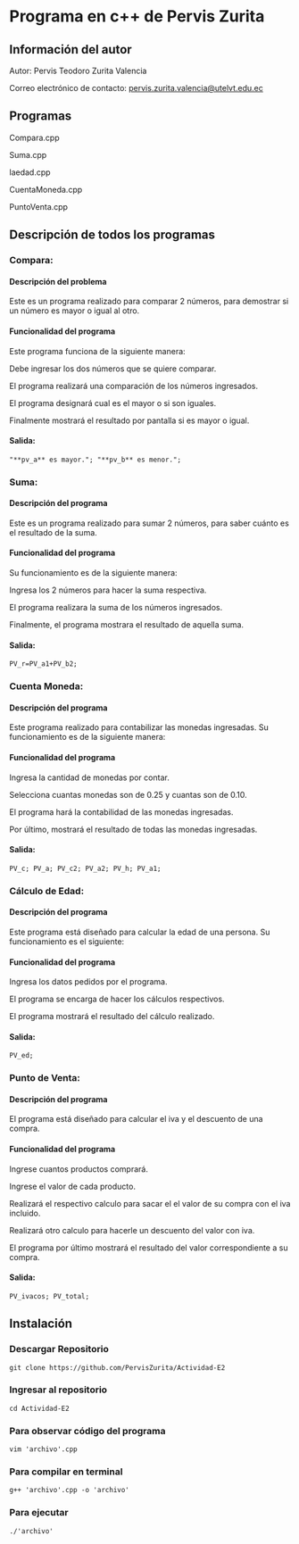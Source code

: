 # Programa en c++ de Pervis Zurita 

## Información del autor

Autor: Pervis Teodoro Zurita Valencia

Correo electrónico de contacto: pervis.zurita.valencia@utelvt.edu.ec


## Programas
Compara.cpp

Suma.cpp

laedad.cpp

CuentaMoneda.cpp

PuntoVenta.cpp

## Descripción de todos los programas 

### Compara: 
#### Descripción del problema

Este es un programa realizado para comparar 2 números, para demostrar si un número es mayor o igual al otro.
#### Funcionalidad del programa

Este programa funciona de la siguiente manera:

Debe ingresar los dos números que se quiere comparar.

El programa realizará una comparación de los números ingresados.

El programa designará cual es el mayor o si son iguales.

Finalmente mostrará el resultado por pantalla si es mayor o igual.

#### Salida:
`
"**pv_a** es mayor.";
"**pv_b** es menor.";
`

### Suma: 
#### Descripción del programa

Este es un programa realizado para sumar 2 números, para saber cuánto es el resultado de la suma. 
#### Funcionalidad del programa

Su funcionamiento es de la siguiente manera:

Ingresa los 2 números para hacer la suma respectiva.

El programa realizara la suma de los números ingresados.

Finalmente, el programa mostrara el resultado de aquella suma.

#### Salida:
`
PV_r=PV_a1+PV_b2;
`

### Cuenta Moneda: 
#### Descripción del programa

Este programa realizado para contabilizar las monedas ingresadas. Su funcionamiento es de la siguiente manera:
#### Funcionalidad del programa
Ingresa la cantidad de monedas por contar.

Selecciona cuantas monedas son de 0.25 y cuantas son de 0.10.

El programa hará la contabilidad de las monedas ingresadas.

Por último, mostrará el resultado de todas las monedas ingresadas.
#### Salida:
`
PV_c;
PV_a;
PV_c2;
PV_a2;
PV_h;
PV_a1;
`

### Cálculo de Edad:
#### Descripción del programa

Este programa está diseñado para calcular la edad de una persona. Su funcionamiento es el siguiente:
#### Funcionalidad del programa

Ingresa los datos pedidos por el programa.

El programa se encarga de hacer los cálculos respectivos.

El programa mostrará el resultado del cálculo realizado.
#### Salida:
`
PV_ed;
`

### Punto de Venta:
#### Descripción del programa
El programa está diseñado para calcular el iva y el descuento de una compra.
#### Funcionalidad del programa

Ingrese cuantos productos comprará.

Ingrese el valor de cada producto.

Realizará el respectivo calculo para sacar el el valor de su compra con el iva incluido.

Realizará otro calculo para hacerle un descuento del valor con iva.

El programa por último mostrará el resultado del valor correspondiente a su compra.
#### Salida:
`
PV_ivacos;
PV_total;
`

## Instalación
### Descargar Repositorio
`
git clone https://github.com/PervisZurita/Actividad-E2
`
### Ingresar al repositorio
`
cd Actividad-E2
`
### Para observar código del programa
`
vim 'archivo'.cpp
`
### Para compilar en terminal
`
g++ 'archivo'.cpp -o 'archivo'
`
### Para ejecutar
`
./'archivo'
`
